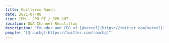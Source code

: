 ```yaml
---
title: Guillermo Rauch
date: 2021-07-08
time: 1PM - 2PM PT / 8PM GMT
location: Q&A Channel Reactiflux
description: "Founder and CEO of [@vercel](https://twitter.com/vercel)"
people: "[@rauchg](https://twitter.com/rauchg)"
---
```

